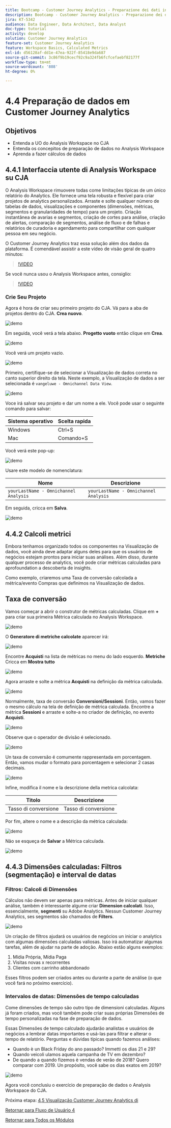 ```yaml
---
title: Bootcamp - Customer Journey Analytics - Preparazione dei dati in Analysis Workspace - Brasile
description: Bootcamp - Customer Journey Analytics - Preparazione dei dati in Analysis Workspace - Brasile
jira: KT-5342
audience: Data Engineer, Data Architect, Data Analyst
doc-type: tutorial
activity: develop
solution: Customer Journey Analytics
feature-set: Customer Journey Analytics
feature: Workspace Basics, Calculated Metrics
exl-id: d56128af-dd1e-47ea-922f-85418e9da687
source-git-commit: 3c86f9b19cecf92c9a324fb6fcfcefaebf82177f
workflow-type: tm+mt
source-wordcount: '808'
ht-degree: 0%

---
```


# 4.4 Preparação de dados em Customer Journey Analytics

## Objetivos

- Entenda a UO do Analysis Workspace no CJA
- Entenda os concepitos de preparação de dados no Analysis Workspace
- Aprenda a fazer cálculos de dados

## 4.4.1 Interfaccia utente di Analysis Workspace su CJA

O Analysis Workspace rimuovere todas come limitações típicas de um único relatório do Analytics. Ele fornece uma tela robusta e flexível para criar projetos de analytics personalizados. Arraste e solte qualquer número de tabelas de dados, visualizações e componentes (dimensões, métricas, segmentos e granularidades de tempo) para um projeto. Criação instantânea de avarias e segmentos, criação de cortes para análise, criação de alertas, comparação de segmentos, análise de fluxo e de falhas e relatórios de curadoria e agendamento para compartilhar com qualquer pessoa em seu negócio.

O Customer Journey Analytics traz essa solução além dos dados da plataforma. É comendável assistir a este vídeo de visão geral de quatro minutos:

>[!VIDEO](https://video.tv.adobe.com/v/35109?quality=12&learn=on)

Se você nunca usou o Analysis Workspace antes, consiglio:

>[!VIDEO](https://video.tv.adobe.com/v/26266?quality=12&learn=on)

### Crie Seu Projeto

Agora é hora de criar seu primeiro projeto do CJA. Vá para a aba de projetos dentro do CJA. **Crea nuovo**.

![demo](./images/prmenu.png)

Em seguida, você verá a tela abaixo. **Progetto vuoto** então clique em **Crea**.

![demo](./images/prmenu1.png)

Você verá um projeto vazio.

![demo](./images/premptyprojects.png)

Primeiro, certifique-se de selecionar a Visualização de dados correta no canto superior direito da tela. Neste exemplo, a Visualização de dados a ser selecionada é `vangeluwe - Omnichannel Data View`.

![demo](./images/prdv.png)

Voce irá salvar seu projeto e dar um nome a ele. Você pode usar o seguinte comando para salvar:

| Sistema operativo | Scelta rapida |
| ----------------- |-------------| 
| Windows | Ctrl+S |
| Mac | Comando+S |

Você verá este pop-up:

![demo](./images/prsave.png)

Usare este modelo de nomenclatura:

| Nome | Descrizione |
| ----------------- |-------------| 
| `yourLastName - Omnichannel Analysis` | `yourLastName - Omnichannel Analysis` |

Em seguida, cricca em **Salva**.

![demo](./images/prsave2.png)

## 4.4.2 Calcoli metrici

Embora tenhamos organizado todos os componentes na Visualização de dados, você ainda deve adaptar alguns deles para que os usuários de negócios estejam prontos para iniciar suas análises. Além disso, durante qualquer processo de analytics, você pode criar métricas calculadas para aprofoundation a descoberta de insights.

Como exemplo, criaremos uma Taxa de conversão calcolada a métrica/evento Compras que definimos na Visualização de dados.

## Taxa de conversão

Vamos começar a abrir o construtor de métricas calculadas. Clique em **+** para criar sua primeira Métrica calculada no Analysis Workspace.

![demo](./images/pradd.png)

O **Generatore di metriche calcolate** aparecer irá:

![demo](./images/prbuilder.png)

Encontre **Acquisti** na lista de métricas no menu do lado esquerdo. **Metriche** Cricca em **Mostra tutto**

![demo](./images/calcbuildercr1.png)

Agora arraste e solte a métrica **Acquisti** na definição da métrica calculada.

![demo](./images/calcbuildercr2.png)

Normalmente, taxa de conversão **Conversioni/Sessioni**. Então, vamos fazer o mesmo cálculo na tela de definição de métrica calculada. Encontre a métrica **Sessioni** e arraste e solte-a no criador de definição, no evento **Acquisti**.

![demo](./images/calcbuildercr3.png)

Observe que o operador de divisão é selecionado.

![demo](./images/calcbuildercr4.png)

Un taxa de conversão é comumente rappresentada em porcentagem. Então, vamos mudar o formato para porcentagem e selecionar 2 casas decimais.

![demo](./images/calcbuildercr5.png)

Infine, modifica il nome e la descrizione della metrica calcolata:

| Titolo | Descrizione |
| ----------------- |-------------| 
| Tasso di conversione | Tasso di conversione |

Por fim, altere o nome e a descrição da métrica calculada:

![demo](./images/calcbuildercr6.png)

Não se esqueça de **Salvar** a Métrica calculada.

![demo](./images/pr9.png)

## 4.4.3 Dimensões calculadas: Filtros (segmentação) e interval de datas

### Filtros: Calcoli di Dimensões

Cálculos não devem ser apenas para métricas. Antes de iniciar qualquer análise, também é interessante algume criar **Dimension calcolati**. Isso, essencialmente, **segmenti** su Adobe Analytics. Nessun Customer Journey Analytics, ses segmentos são chamados de **Filters**.

![demo](./images/prfilters.png)

Un criação de filtros ajudará os usuários de negócios un iniciar o analytics com algumas dimensões calculadas valiosas. Isso irá automatizar algumas tarefas, além de ajudar na parte de adoção. Abaixo estão alguns exemplos:

1. Mídia Própria, Mídia Paga
2. Visitas novas x recorrentes
3. Clientes com carrinho abbandonado

Esses filtros podem ser criados antes ou durante a parte de análise (o que você fará no próximo exercício).

### Intervalos de datas: Dimensões de tempo calculadas

Come dimensões de tempo são outro tipo de dimensioni calculadas. Alguns já foram criados, mas você também pode criar suas próprias Dimensões de tempo personalizadas na fase de preparação de dados.

Essas Dimensões de tempo calculado ajudarão analistas e usuários de negócios a lembrar datas importantes e usá-las para filtrar e alterar o tempo de relatório. Perguntas e dúvidas típicas quando fazemos análises:

- Quando è un Black Friday do ano passado? Immetti os dias 21 e 29?
- Quando veicoli ulamos aquela campanha de TV em dezembro?
- De quando a quando fizemos è vendas de verão de 2018? Quero comparar com 2019. Un propósito, você sabe os dias exatos em 2019?

![demo](./images/timedimensions.png)

Agora você conclusiu o exercício de preparação de dados o Analysis Workspace do CJA.

Próxima etapa: [4,5 Visualização Customer Journey Analytics di](./ex5.md)

[Retornar para Fluxo de Usuário 4](./uc4.md)

[Retornar para Todos os Módulos](./../../overview.md)
